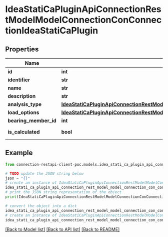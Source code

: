 # IdeaStatiCaPluginApiConnectionRestModelModelConnectionConConnectionIdeaStatiCaPlugin


## Properties

Name | Type | Description | Notes
------------ | ------------- | ------------- | -------------
**id** | **int** |  | [optional] 
**identifier** | **str** |  | [optional] 
**name** | **str** |  | [optional] 
**description** | **str** |  | [optional] 
**analysis_type** | [**IdeaStatiCaPluginApiConnectionRestModelModelConnectionConAnalysisTypeEnumIdeaStatiCaPlugin**](IdeaStatiCaPluginApiConnectionRestModelModelConnectionConAnalysisTypeEnumIdeaStatiCaPlugin.md) |  | [optional] 
**load_options** | [**IdeaStatiCaPluginApiConnectionRestModelModelSettingsConLoadingOptionsIdeaStatiCaPlugin**](IdeaStatiCaPluginApiConnectionRestModelModelSettingsConLoadingOptionsIdeaStatiCaPlugin.md) |  | [optional] 
**bearing_member_id** | **int** |  | [optional] 
**is_calculated** | **bool** |  | [optional] [readonly] 

## Example

```python
from connection-restapi-client-poc.models.idea_stati_ca_plugin_api_connection_rest_model_model_connection_con_connection_idea_stati_ca_plugin import IdeaStatiCaPluginApiConnectionRestModelModelConnectionConConnectionIdeaStatiCaPlugin

# TODO update the JSON string below
json = "{}"
# create an instance of IdeaStatiCaPluginApiConnectionRestModelModelConnectionConConnectionIdeaStatiCaPlugin from a JSON string
idea_stati_ca_plugin_api_connection_rest_model_model_connection_con_connection_idea_stati_ca_plugin_instance = IdeaStatiCaPluginApiConnectionRestModelModelConnectionConConnectionIdeaStatiCaPlugin.from_json(json)
# print the JSON string representation of the object
print(IdeaStatiCaPluginApiConnectionRestModelModelConnectionConConnectionIdeaStatiCaPlugin.to_json())

# convert the object into a dict
idea_stati_ca_plugin_api_connection_rest_model_model_connection_con_connection_idea_stati_ca_plugin_dict = idea_stati_ca_plugin_api_connection_rest_model_model_connection_con_connection_idea_stati_ca_plugin_instance.to_dict()
# create an instance of IdeaStatiCaPluginApiConnectionRestModelModelConnectionConConnectionIdeaStatiCaPlugin from a dict
idea_stati_ca_plugin_api_connection_rest_model_model_connection_con_connection_idea_stati_ca_plugin_from_dict = IdeaStatiCaPluginApiConnectionRestModelModelConnectionConConnectionIdeaStatiCaPlugin.from_dict(idea_stati_ca_plugin_api_connection_rest_model_model_connection_con_connection_idea_stati_ca_plugin_dict)
```
[[Back to Model list]](../README.md#documentation-for-models) [[Back to API list]](../README.md#documentation-for-api-endpoints) [[Back to README]](../README.md)



